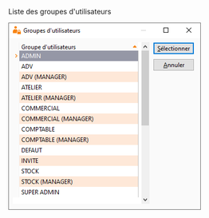 




Liste des groupes d'utilisateurs




![](../../assets/images/Utilisateurs/2/ListeGroupesUtilisateurs.png)


